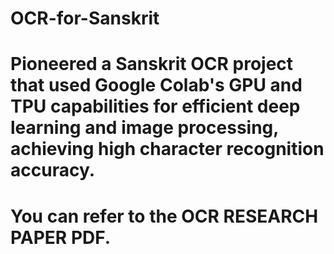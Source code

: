 # OCR-for-Sanskrit
# Pioneered a Sanskrit OCR project that used Google Colab's GPU and TPU capabilities for efficient deep learning and image processing, achieving high character recognition accuracy.
# You can refer to the OCR RESEARCH PAPER PDF.
#
